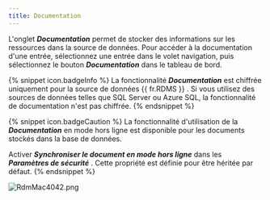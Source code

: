 ```yaml
---
title: Documentation
---
```

L&apos;onglet ***Documentation*** permet de stocker des informations sur les ressources dans la source de données. Pour accéder à la documentation d&apos;une entrée, sélectionnez une entrée dans le volet navigation, puis sélectionnez le bouton ***Documentation*** dans le tableau de bord. 

{% snippet icon.badgeInfo %} 
La fonctionnalité ***Documentation*** est chiffrée uniquement pour la source de données {{ fr.RDMS }} . Si vous utilisez des sources de données telles que SQL Server ou Azure SQL, la fonctionnalité de documentation n&apos;est pas chiffrée. 
{% endsnippet %}
 
{% snippet icon.badgeCaution %} 
La fonctionnalité d&apos;utilisation de la ***Documentation*** en mode hors ligne est disponible pour les documents stockés dans la base de données.  

Activer ***Synchroniser le document en mode hors ligne*** dans les ***Paramètres de sécurité*** . Cette propriété est définie pour être héritée par défaut. 
{% endsnippet %}
 
![RdmMac4042.png](/img/fr/rdm/mac/RdmMac4042.png) 

